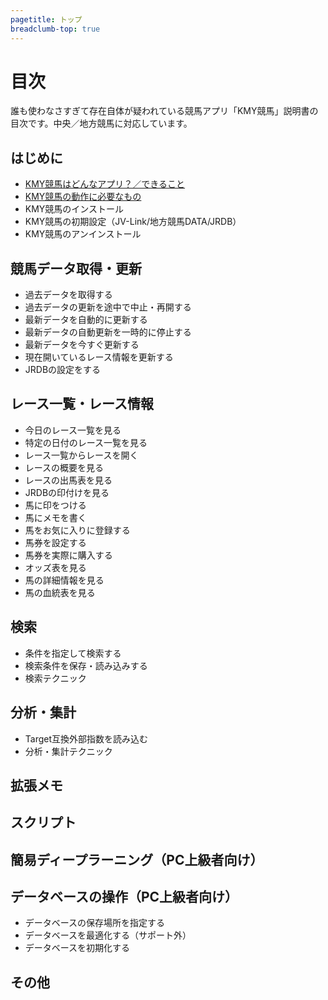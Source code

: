 ```yaml
---
pagetitle: トップ
breadclumb-top: true
---
```


# 目次

誰も使わなさすぎて存在自体が疑われている競馬アプリ「KMY競馬」説明書の目次です。中央／地方競馬に対応しています。

## はじめに
- [KMY競馬はどんなアプリ？／できること](about.html)
- [KMY競馬の動作に必要なもの](environment.html)
- KMY競馬のインストール
- KMY競馬の初期設定（JV-Link/地方競馬DATA/JRDB）
- KMY競馬のアンインストール

## 競馬データ取得・更新
- 過去データを取得する
- 過去データの更新を途中で中止・再開する
- 最新データを自動的に更新する
- 最新データの自動更新を一時的に停止する
- 最新データを今すぐ更新する
- 現在開いているレース情報を更新する
- JRDBの設定をする

## レース一覧・レース情報
- 今日のレース一覧を見る
- 特定の日付のレース一覧を見る
- レース一覧からレースを開く
- レースの概要を見る
- レースの出馬表を見る
- JRDBの印付けを見る
- 馬に印をつける
- 馬にメモを書く
- 馬をお気に入りに登録する
- 馬券を設定する
- 馬券を実際に購入する
- オッズ表を見る
- 馬の詳細情報を見る
- 馬の血統表を見る

## 検索
- 条件を指定して検索する
- 検索条件を保存・読み込みする
- 検索テクニック

## 分析・集計
- Target互換外部指数を読み込む
- 分析・集計テクニック

## 拡張メモ

## スクリプト

## 簡易ディープラーニング（PC上級者向け）

## データベースの操作（PC上級者向け）
- データベースの保存場所を指定する
- データベースを最適化する（サポート外）
- データベースを初期化する

## その他
